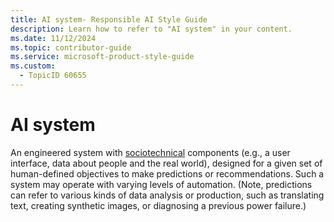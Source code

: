 ```yaml
---
title: AI system- Responsible AI Style Guide
description: Learn how to refer to "AI system" in your content.
ms.date: 11/12/2024
ms.topic: contributor-guide
ms.service: microsoft-product-style-guide
ms.custom:
  - TopicID 60655
---
```



# AI system

An engineered system with [sociotechnical](~\responsible-ai-style-guide\a-z-word-list\s\sociotechnical.md) components (e.g., a user interface, data about people and the real world), designed for a given set of human-defined objectives to make predictions or recommendations. Such a system may operate with varying levels of automation. (Note, predictions can refer to various kinds of data analysis or production, such as translating text, creating synthetic images, or diagnosing a previous power failure.)